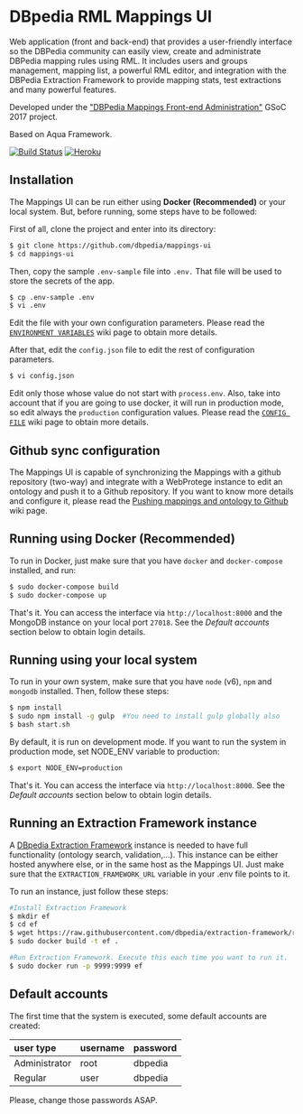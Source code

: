 # DBpedia RML Mappings UI

Web application (front and back-end) that provides a user-friendly interface so the DBPedia community can easily view, create and administrate DBPedia mapping rules using RML. It includes users and groups management, mapping list, a powerful RML editor, and integration with the DBPedia Extraction Framework to provide mapping stats, test extractions and many powerful features.

Developed under the ["DBPedia Mappings Front-end Administration"](https://docs.google.com/document/d/10ylUFwgj-i0BxDQ9LAbHkpanbNr9TFklgMnejSIXISg/edit?usp=sharing) GSoC 2017 project.

Based on Aqua Framework.

[![Build Status](https://travis-ci.org/dbpedia/mappings-ui.svg?branch=master)](https://travis-ci.org/dbpedia/mappings-ui)
[![Heroku](https://heroku-badge.herokuapp.com/?app=mappings-ui)](https://mappings-ui.herokuapp.com)

## Installation

The Mappings UI can be run either using **Docker (Recommended)**  or your local system. But, before running, some steps have to be followed:

First of all, clone the project and enter into its directory: 
```bash
$ git clone https://github.com/dbpedia/mappings-ui
$ cd mappings-ui
```
Then, copy the sample `.env-sample` file into `.env.` That file will be used to store the secrets of the app. 
```bash
$ cp .env-sample .env
$ vi .env
```
Edit the file with your own configuration parameters. Please read the [`ENVIRONMENT VARIABLES`](https://github.com/dbpedia/mappings-ui/wiki/%5BINFO%5D-Environment-variables) wiki page to obtain more details.

After that, edit the `config.json` file to edit the rest of configuration parameters.

```bash
$ vi config.json
```
 Edit only those whose value do not start with `process.env`. Also, take into account that if you are going to use docker, it will run in production mode, so edit always the `production` configuration values. Please read the [`CONFIG FILE`](https://github.com/dbpedia/mappings-ui/wiki/%5BINFO%5D-Config.js-file) wiki page to obtain more details.
 
 ## Github sync configuration
 
The Mappings UI is capable of synchronizing the Mappings with a github repository (two-way) and integrate with a WebProtege instance to edit an ontology and push it to a Github repository. If you want to know more details and configure it, please read the [Pushing mappings and ontology to Github](https://github.com/dbpedia/mappings-ui/wiki/%5BINFO%5D-Pushing-mappings-and-ontology-to-Github) wiki page.
 
 
 ## Running using Docker (Recommended)
 
 To run in Docker, just make sure that you have `docker` and `docker-compose` installed, and run:
 
 ```bash
$ sudo docker-compose build
$ sudo docker-compose up
```

That's it. You can access the interface via `http://localhost:8000` and the MongoDB instance on your local port `27018`. See the _Default accounts_ section below to obtain login details.

## Running using your local system

To run in your own system, make sure that you have `node` (v6), `npm` and `mongodb` installed. Then, follow these steps:

 ```bash
$ npm install
$ sudo npm install -g gulp  #You need to install gulp globally also
$ bash start.sh
```
By default, it is run on development mode. If you want to run the system in production mode, set NODE_ENV variable to production:
 ```bash
$ export NODE_ENV=production
```

That's it. You can access the interface via `http://localhost:8000`. See the _Default accounts_ section below to obtain login details.

## Running an Extraction Framework instance

A [DBpedia Extraction Framework](https://github.com/dbpedia/extraction-framework) instance is needed to have full functionality (ontology search, validation,...). This instance can be either hosted anywhere else, or in the same host as the Mappings UI. Just make sure that the `EXTRACTION_FRAMEWORK_URL` variable in your .env file points to it.

To run an instance, just follow these steps:
 ```bash
#Install Extraction Framework
$ mkdir ef
$ cd ef
$ wget https://raw.githubusercontent.com/dbpedia/extraction-framework/rml/Dockerfile
$ sudo docker build -t ef .

#Run Extraction Framework. Execute this each time you want to run it.
$ sudo docker run -p 9999:9999 ef
```

## Default accounts
The first time that the system is executed, some default accounts are created:

| user type                            | username | password |
|:------------------------------ |:-------- |:-------- |
| Administrator | root     | dbpedia     |
| Regular | user     | dbpedia     |

Please, change those passwords ASAP.


